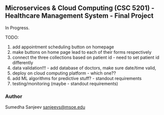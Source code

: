 ## Microservices & Cloud Computing (CSC 5201) - Healthcare Management System - Final Project

In Progress.

TODO:
1. add appointment scheduling button on homepage
2. make buttons on home page lead to each of their forms respectively
3. connect the three collections based on patient id - need to set patient id differently
4. data validation!!! - add database of doctors, make sure date/time valid, 
4. deploy on cloud computing platform - which one??
5. add ML algorithms for predictive stuff? - standout requirements
6. testing/monitoring (maybe - standout requirements)

### Author
Sumedha Sanjeev
sanjeevs@msoe.edu
